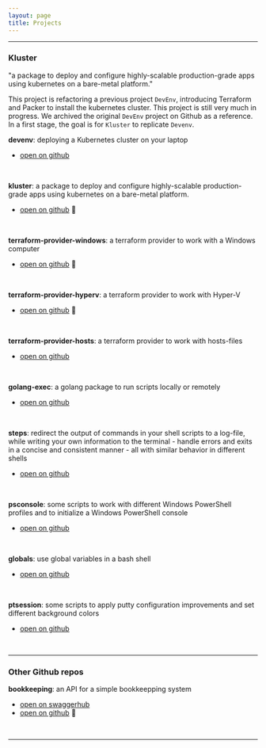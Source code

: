 ```yaml
---
layout: page
title: Projects
---
```


---

### Kluster

"a package to deploy and configure highly-scalable production-grade apps using kubernetes on a bare-metal platform."

This project is refactoring a previous project `DevEnv`, introducing Terraform and Packer to install the kubernetes cluster.  This project is still very much in progress.  We archived the original `DevEnv` project on Github as a reference.  In a first stage, the goal is for `Kluster` to replicate `Devenv`.
  

**devenv**: deploying a Kubernetes cluster on your laptop
  - [open on github](https://github.com/stefaanc/devenv)  
  <br/>  
    
**kluster**: a package to deploy and configure highly-scalable production-grade apps using kubernetes on a bare-metal platform.
  - [open on github](https://github.com/stefaanc/kluster)  :construction:  
  <br/>  

**terraform-provider-windows**: a terraform provider to work with a Windows computer
  - [open on github](https://github.com/stefaanc/terraform-provider-windows)  :construction:  
  <br/>  

**terraform-provider-hyperv**: a terraform provider to work with Hyper-V
  - [open on github](https://github.com/stefaanc/terraform-provider-hyperv)  :construction:  
  <br/>  

**terraform-provider-hosts**: a terraform provider to work with hosts-files
  - [open on github](https://github.com/stefaanc/terraform-provider-hosts)  
  <br/>  

**golang-exec**: a golang package to run scripts locally or remotely
  - [open on github](https://github.com/stefaanc/golang-exec)  
  <br/>  

**steps**: redirect the output of commands in your shell scripts to a log-file, while writing your own information to the terminal - handle errors and exits in a concise and consistent manner - all with similar behavior in different shells
  - [open on github](https://github.com/stefaanc/steps)  
  <br/>  

**psconsole**: some scripts to work with different Windows PowerShell profiles and to initialize a Windows PowerShell console
  - [open on github](https://github.com/stefaanc/psconsole)  
  <br/>  

**globals**: use global variables in a bash shell
  - [open on github](https://github.com/stefaanc/globals)  
  <br/>  

**ptsession**: some scripts to apply putty configuration improvements and set different background colors
  - [open on github](https://github.com/stefaanc/ptsession)  
  <br/>  

---

### Other Github repos

**bookkeeping**: an API for a simple bookkeepping system
  - [open on swaggerhub](https://app.swaggerhub.com/apis/stefaanc/bookkeeping/v1)  
  - [open on github](https://github.com/stefaanc/bookkeeping)  :construction:  
  <br/>  

---